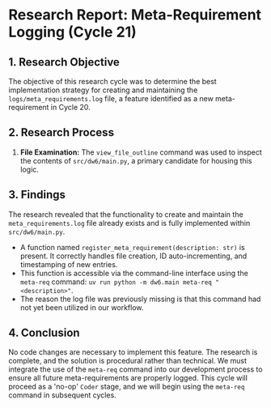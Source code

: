 # Research Report: Meta-Requirement Logging (Cycle 21)

## 1. Research Objective

The objective of this research cycle was to determine the best implementation strategy for creating and maintaining the `logs/meta_requirements.log` file, a feature identified as a new meta-requirement in Cycle 20.

## 2. Research Process

1. **File Examination:** The `view_file_outline` command was used to inspect the contents of `src/dw6/main.py`, a primary candidate for housing this logic.

## 3. Findings

The research revealed that the functionality to create and maintain the `meta_requirements.log` file already exists and is fully implemented within `src/dw6/main.py`.

- A function named `register_meta_requirement(description: str)` is present. It correctly handles file creation, ID auto-incrementing, and timestamping of new entries.
- This function is accessible via the command-line interface using the `meta-req` command: `uv run python -m dw6.main meta-req "<description>"`.
- The reason the log file was previously missing is that this command had not yet been utilized in our workflow.

## 4. Conclusion

No code changes are necessary to implement this feature. The research is complete, and the solution is procedural rather than technical. We must integrate the use of the `meta-req` command into our development process to ensure all future meta-requirements are properly logged. This cycle will proceed as a 'no-op' `Coder` stage, and we will begin using the `meta-req` command in subsequent cycles.
